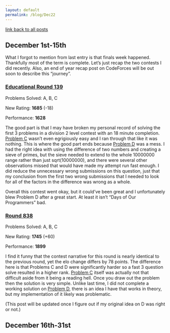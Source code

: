 ```yaml
---
layout: default
permalink: /blog/Dec22
---
```


[link back to all posts](https://alxwen711.github.io/blog)

## December 1st-15th


What I forgot to mention from last entry is that finals week happened. Thankfully most of the term is complete. Let’s just recap the two contests I did recently. Also, an end of year recap post on CodeForces will be out soon to describe this “journey”.


### [Educational Round 139](https://codeforces.com/contest/1766)

Problems Solved: A, B, C

New Rating: **1685** (-18)

Performance: **1628**

The good part is that I may have broken my personal record of solving the first 3 problems in a division 2 level contest with an 18 minute completion. [Problem C](https://codeforces.com/contest/1766/problem/C) wasn’t even egrigiously easy and I ran through that like it was nothing. This is where the good part ends because [Problem D](https://codeforces.com/contest/1766/problem/D) was a mess. I had the right idea with using the difference of two numbers and creating a sieve of primes, but the sieve needed to extend to the whole 10000000 range rather than just sqrt(10000000), and there were several other observations missed that would have made my attempt run fast enough. I did reduce the unnecessary wrong submissions on this question, just that my conclusion from the first two wrong submissions that I needed to look for all of the factors in the difference was wrong as a whole.

Overall this contest went okay, but it could’ve been great and I unfortunately blew Problem D after a great start. At least it isn’t “Days of Our Programmers” bad.


### [Round 838](https://codeforces.com/contest/1762)

Problems Solved: A, B, C

New Rating: **1745** (+60)

Performance: **1899**

I find it funny that the contest narrative for this round is nearly identical to the previous round, yet the elo change differs by 78 points. The difference here is that Problems C and D were significantly harder so a fast 3 question solve resulted in a higher rank. [Problem C](https://codeforces.com/contest/1762/problem/C) itself was actually not that difficult aside from it being a reading hell. Once you draw out the problem then the solution is very simple. Unlike last time, I did not complete a working solution on [Problem D](https://codeforces.com/contest/1762/problem/D), there is an idea I have that works in theory, but my implementation of it likely was problematic.

(This post will be updated once I figure out if my original idea on D was right or not.)


## December 16th-31st

